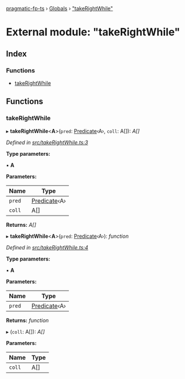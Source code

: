[pragmatic-fp-ts](../README.md) › [Globals](../globals.md) › ["takeRightWhile"](_takerightwhile_.md)

# External module: "takeRightWhile"

## Index

### Functions

* [takeRightWhile](_takerightwhile_.md#takerightwhile)

## Functions

###  takeRightWhile

▸ **takeRightWhile**<**A**>(`pred`: [Predicate](_types_.md#predicate)‹A›, `coll`: A[]): *A[]*

*Defined in [src/takeRightWhile.ts:3](https://github.com/hermann-p/pragmatic-fp-ts/blob/1e5cfe0/src/takeRightWhile.ts#L3)*

**Type parameters:**

▪ **A**

**Parameters:**

Name | Type |
------ | ------ |
`pred` | [Predicate](_types_.md#predicate)‹A› |
`coll` | A[] |

**Returns:** *A[]*

▸ **takeRightWhile**<**A**>(`pred`: [Predicate](_types_.md#predicate)‹A›): *function*

*Defined in [src/takeRightWhile.ts:4](https://github.com/hermann-p/pragmatic-fp-ts/blob/1e5cfe0/src/takeRightWhile.ts#L4)*

**Type parameters:**

▪ **A**

**Parameters:**

Name | Type |
------ | ------ |
`pred` | [Predicate](_types_.md#predicate)‹A› |

**Returns:** *function*

▸ (`coll`: A[]): *A[]*

**Parameters:**

Name | Type |
------ | ------ |
`coll` | A[] |
